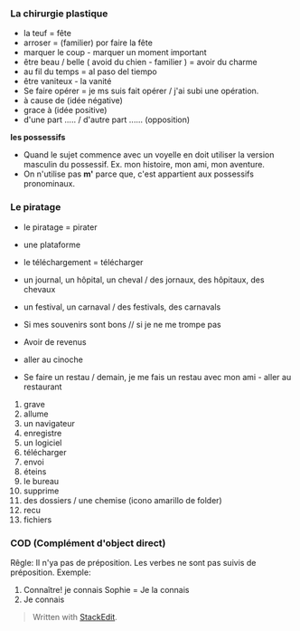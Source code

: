 


### La chirurgie plastique 
- la teuf = fête 
- arroser = (familier) por faire la fête
- marquer le coup - marquer un moment important
- être beau / belle  ( avoid du chien - familier ) = avoir du charme
-  au fil du temps = al paso del tiempo
- être vaniteux - la vanité
- Se faire opérer = je ms suis fait opérer / j'ai subi une opération.
- à cause de (idée négative)
- grace à (idée positive)
- d'une part ..... /  d'autre part ...... (opposition)

**les possessifs**
- Quand le sujet commence avec un voyelle en doit utiliser la version masculin du possessif. Ex. mon histoire, mon ami, mon aventure. 
- On n'utilise pas **m'** parce que, c'est appartient aux possessifs pronominaux. 

### Le piratage

- le piratage = pirater
- une plataforme
- le téléchargement = télécharger
- un journal, un hôpital, un cheval / des jornaux, des hôpitaux, des chevaux
- un festival, un carnaval / des festivals, des carnavals

- Si mes souvenirs sont bons // si je ne me trompe pas
- Avoir de revenus
- aller au cinoche
- Se faire un restau / demain, je me fais un restau avec mon ami - aller au restaurant

1. grave
2. allume
3. un navigateur
4. enregistre
5. un logiciel
6. télécharger
7. envoi
8. éteins
9. le bureau
10. supprime
11. des dossiers / une chemise  (icono amarillo de folder)
12. recu
13. fichiers
 
### COD (Complément d'object direct)

Rêgle: Il n'ya pas de préposition. Les verbes ne sont pas suivis de préposition. 
Exemple: 
1. Connaître! je connais Sophie = Je la connais
2. Je connais

> Written with [StackEdit](https://stackedit.io/).
<!--stackedit_data:
eyJoaXN0b3J5IjpbNzg4MTgzMzg4LDEwNjc2NzUwMjAsLTMyMT
IwMTYyNywtMzI3OTUxMTgsMTkzMjYwMjk4MywxNDE4NTc2MDk0
LC0yMDk3MDkyNTQ5LDExNDcyMjAwNjQsLTE5MjE5OTU0MjYsND
Y1MzE5NzY2LDEzMzIxNDAyNjUsLTUwMzU3NTU5OCwtMTUyNzQ2
Mjg2NV19
-->